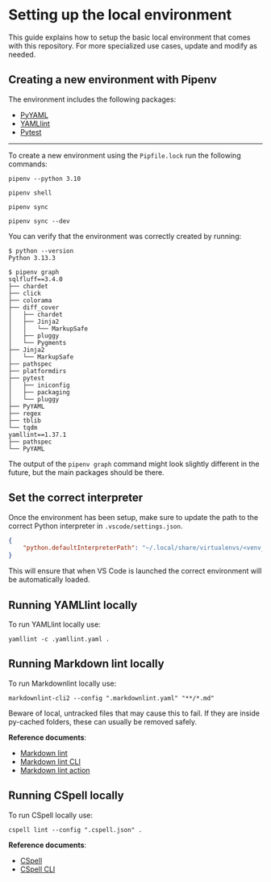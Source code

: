 # Setting up the local environment

This guide explains how to setup the basic local environment that comes with this repository. For more specialized use
cases, update and modify as needed.

## Creating a new environment with Pipenv

The environment includes the following packages:

- [PyYAML][pyyaml-repo]
- [YAMLlint][yamllint-repo]
- [Pytest][pytest-repo]

---
To create a new environment using the `Pipfile.lock` run the following commands:

```shell
pipenv --python 3.10
```

```shell
pipenv shell
```

```shell
pipenv sync
```

```shell
pipenv sync --dev
```

You can verify that the environment was correctly created by running:

```shell
$ python --version
Python 3.13.3
```

```shell
$ pipenv graph
sqlfluff==3.4.0
├── chardet
├── click
├── colorama
├── diff_cover
│   ├── chardet
│   ├── Jinja2
│   │   └── MarkupSafe
│   ├── pluggy
│   └── Pygments
├── Jinja2
│   └── MarkupSafe
├── pathspec
├── platformdirs
├── pytest
│   ├── iniconfig
│   ├── packaging
│   └── pluggy
├── PyYAML
├── regex
├── tblib
└── tqdm
yamllint==1.37.1
├── pathspec
└── PyYAML
```

The output of the `pipenv graph` command might look slightly different in the future, but the main packages should be
there.

## Set the correct interpreter

Once the environment has been setup, make sure to update the path to the correct Python interpreter in
`.vscode/settings.json`.

```json
{
    "python.defaultInterpreterPath": "~/.local/share/virtualenvs/<venv_name>/bin/python",
}
```

This will ensure that when VS Code is launched the correct environment will be automatically loaded.

## Running YAMLlint locally

To run YAMLlint locally use:

```shell
yamllint -c .yamllint.yaml .
```

## Running Markdown lint locally

To run Markdownlint locally use:

```shell
markdownlint-cli2 --config ".markdownlint.yaml" "**/*.md"
```

Beware of local, untracked files that may cause this to fail. If they are inside py-cached folders, these can usually
be removed safely.

**Reference documents**:

- [Markdown lint][1]
- [Markdown lint CLI][2]
- [Markdown lint action][3]

## Running CSpell locally

To run CSpell locally use:

```shell
cspell lint --config ".cspell.json" .
```

**Reference documents**:

- [CSpell][4]
- [CSpell CLI][5]

[pyyaml-repo]: https://github.com/yaml/pyyaml
[yamllint-repo]: https://github.com/adrienverge/yamllint
[pytest-repo]: https://github.com/pytest-dev/pytest

[1]: https://github.com/DavidAnson/markdownlint
[2]: https://github.com/DavidAnson/markdownlint-cli2
[3]: https://github.com/DavidAnson/markdownlint-cli2-action
[4]: https://github.com/streetsidesoftware/cspell/tree/main
[5]: https://github.com/streetsidesoftware/cspell/tree/main/packages/cspell
